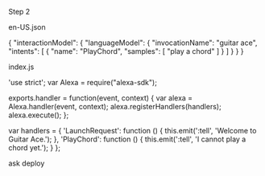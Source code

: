 Step 2

en-US.json

{
   "interactionModel": {
     "languageModel": {
       "invocationName": "guitar ace",
       "intents": [
         {
           "name": "PlayChord",
           "samples": [
             "play a chord"
           ]
         }
       ]
     }
   }
 }

index.js

'use strict';
var Alexa = require("alexa-sdk");

exports.handler = function(event, context) {
   var alexa = Alexa.handler(event, context);
   alexa.registerHandlers(handlers);
   alexa.execute();
};

var handlers = {
   'LaunchRequest': function () {
       this.emit(':tell', 'Welcome to Guitar Ace.');
   },
   'PlayChord': function () {
       this.emit(':tell', 'I cannot play a chord yet.');
   }
};


ask deploy
